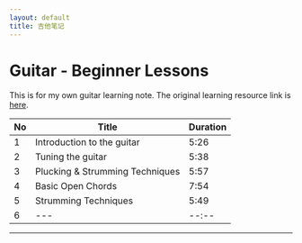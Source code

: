 ```yaml
---
layout: default
title: 吉他笔记
---
```


# Guitar - Beginner Lessons

This is for my own guitar learning note. The original learning resource link is [here](https://www.youtube.com/watch?v=INbdNnFbqP0&list=PLImrzCNnL5PnITOhHFHpGESykHCAD3dhF&index=4). 

| No | Title | Duration |
| --- | --- | --- |
| 1 | Introduction to the guitar | 5:26 |
| 2 | Tuning the guitar | 5:38 |
| 3 | Plucking & Strumming Techniques | 5:57 |
| 4 | Basic Open Chords | 7:54 |
| 5 | Strumming Techniques | 5:49 |
| 6 | --- | --:-- |

<hr>
